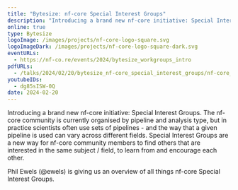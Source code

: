 ```yaml
---
title: "Bytesize: nf-core Special Interest Groups"
description: "Introducing a brand new nf-core initiative: Special Interest Groups."
online: true
type: Bytesize
logoImage: /images/projects/nf-core-logo-square.svg
logoImageDark: /images/projects/nf-core-logo-square-dark.svg
eventURLs:
  - https://nf-co.re/events/2024/bytesize_workgroups_intro
pdfURLs:
  - /talks/2024/02/20/bytesize_nf-core_special_interest_groups/nf-core_Bytesize_-_special_interest_groups.pdf
youtubeIDs:
  - dg85sISW-0Q
date: 2024-02-20
---
```


Introducing a brand new nf-core initiative: Special Interest Groups. The nf-core community is currently organised by pipeline and analysis type, but in practice scientists often use sets of pipelines - and the way that a given pipeline is used can vary across different fields. Special Interest Groups are a new way for nf-core community members to find others that are interested in the same subject / field, to learn from and encourage each other.

Phil Ewels (@ewels) is giving us an overview of all things nf-core Special Interest Groups.
